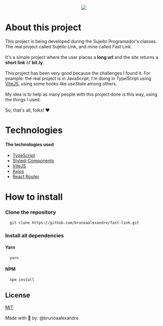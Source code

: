 <p align="center" dir="auto"><img src="https://i.imgur.com/N5vCgf4.gif" /></p>

# About this project

This project is being developed during the Sujeito Programador's classes. The real project called Sujeito Link, and mine called Fast Link. <br /><br />
It's a simple project where the user places a **long url** and the site returns a **short link** of **bit.ly**. <br/><br />
This project has been very good because the challenges I found it. For example: the real project is in JavaScript, I'm doing in TypeScript using <a href="https://github.com/vitejs/vite">ViteJS</a>, using some hooks like *useState* among others. <br /><br />
My idea is to help as many people with this project done is this way, using the things I used.<br /> <br />
So, that's all, folks! ❤️

# Technologies
#### The technologies used
  - <a href="https://www.typescriptlang.org">TypeScript</a>
  - <a href="https://github.com/styled-components/styled-components">Styled-Components</a>
  - <a href="https://github.com/vitejs/vite">ViteJS</a>
  - <a href="https://github.com/axios/axios">Axios</a>
  - <a href="https://github.com/remix-run/react-router/blob/main/packages/react-router-dom">React Router</a>

# How to install

### Clone the repository
```html
  git clone https://github.com/brunoaalexandre/fast-link.git
```

### Install all dependencies
#### Yarn
```html
  yarn
```

#### NPM
```html
  npm install
```
## License
[MIT](https://choosealicense.com/licenses/mit/)
<br />
<br />
Made with 💖 by: @brunoaalexandre
